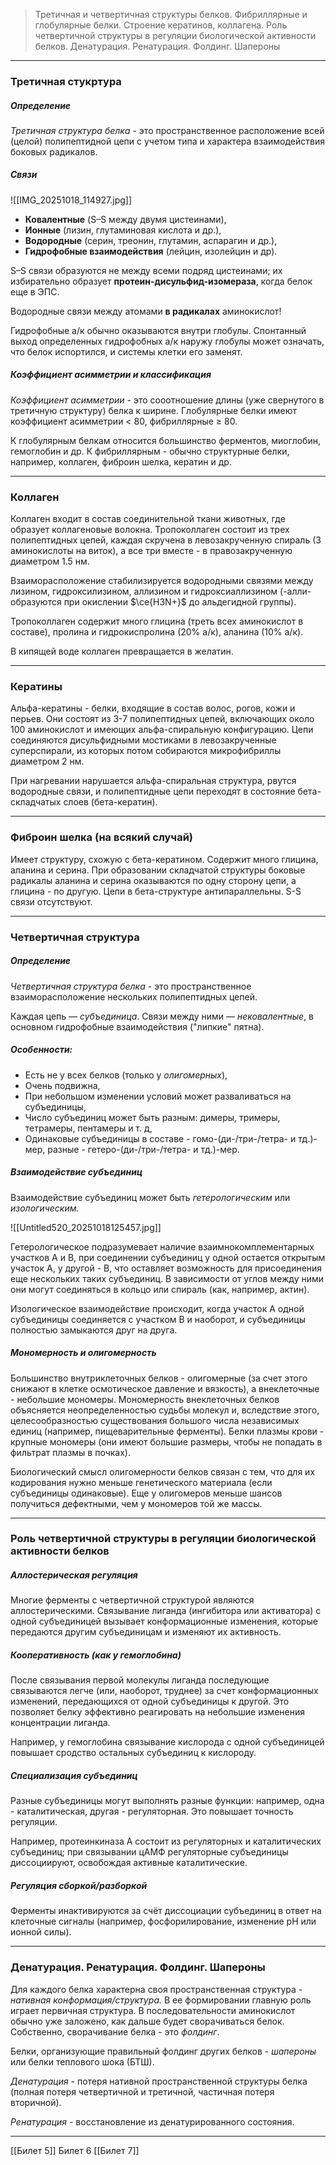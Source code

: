 
> Третичная и четвертичная структуры белков. Фибриллярные и глобулярные белки. Строение кератинов, коллагена. Роль четвертичной структуры в регуляции биологической активности белков. Денатурация. Ренатурация. Фолдинг. Шапероны

---

### Третичная стукртура

##### Определение

*Третичная структура белка* - это пространственное расположение всей (целой) полипептидной цепи с учетом типа и характера взаимодействия боковых радикалов.

##### Связи 

![[IMG_20251018_114927.jpg]]
- **Ковалентные** (S–S между двумя цистеинами),
- **Ионные** (лизин, глутаминовая кислота и др.),
- **Водородные** (серин, треонин, глутамин, аспарагин и др.),
- **Гидрофобные взаимодействия** (лейцин, изолейцин и др).

S–S связи образуются не между всеми подряд цистеинами; их избирательно образует **протеин-дисульфид-изомераза**, когда белок еще в ЭПС.  

Водородные связи между атомами **в радикалах** аминокислот!

Гидрофобные а/к обычно оказываются внутри глобулы. Спонтанный выход определенных гидрофобных а/к наружу глобулы может означать, что белок испортился, и системы клетки его заменят.

##### Коэффициент асимметрии и классификация

*Коэффициент асимметрии* - это сооотношение длины (уже свернутого в третичную структуру) белка к ширине. Глобулярные белки имеют коэффициент асимметрии < 80, фибриллярные ≥ 80. 

К глобулярным белкам относится большинство ферментов, миоглобин, гемоглобин и др. К фибриллярным - обычно структурные белки, например, коллаген, фиброин шелка, кератин и др.

---

### Коллаген

Коллаген входит в состав соединительной ткани животных, где образует коллагеновые волокна. Тропоколлаген состоит из трех полипептидных цепей, каждая скручена в левозакрученную спираль (3 аминокислоты на виток), а все три вместе - в правозакрученную диаметром 1.5 нм. 

Взаиморасположение стабилизируется водородными связями между лизином, гидроксилизином, аллизином и гидроксиаллизином (-алли- образуются при окислении $\ce{H3N+}$ до альдегидной группы). 

Тропоколлаген содержит много глицина (треть всех аминокислот в составе), пролина и гидрокиспролина (20% а/к), аланина (10% а/к).

В кипящей воде коллаген превращается в желатин.

---

### Кератины

Альфа-кератины - белки, входящие в состав волос, рогов, кожи и перьев. Они состоят из 3-7 полипептидных цепей, включающих около 100 аминокислот и имеющих альфа-спиральную конфигурацию. Цепи соединяются дисульфидными мостиками в левозакрученные суперспирали, из которых потом собираются микрофибриллы диаметром 2 нм. 

При нагревании нарушается альфа-спиральная структура, рвутся водородные связи, и полипептидные цепи переходят в состояние бета-складчатых слоев (бета-кератин).

---

### Фиброин шелка (на всякий случай)

Имеет структуру, схожую с бета-кератином. Содержит много глицина, аланина и серина. При образовании складчатой структуры боковые радикалы аланина и серина оказываются по одну сторону цепи, а глицина - по другую. Цепи в бета-структуре антипараллельны. S-S связи отсутствуют. 

---

### Четвертичная структура

##### Определение

*Четвертичная структура белка* - это пространственное взаиморасположение нескольких полипептидных цепей. 

Каждая цепь — *субъединица*. Связи между ними — *нековалентные*, в основном гидрофобные взаимодействия ("липкие" пятна).

##### Особенности:

- Есть не у всех белков (только у *олигомерных*),
- Очень подвижна,
- При небольшом изменении условий может разваливаться на субъединицы,
- Число субъединиц может быть разным: димеры, тримеры, тетрамеры, пентамеры и т. д,
- Одинаковые субъединицы в составе - гомо-(ди-/три-/тетра- и тд.)-мер, разные - гетеро-(ди-/три-/тетра- и тд.)-мер.

##### Взаимодействие субъединиц

Взаимодействие субъединиц может быть *гетерологическим* или *изологическим.* 

![[Untitled520_20251018125457.jpg]]

Гетерологическое подразумевает наличие взаимнокомплементарных участков А и В, при соединении субъединиц у одной остается открытым участок А, у другой - В, что оставляет возможность для присоединения еще нескольких таких субъединиц. В зависимости от углов между ними они могут соединяться в кольцо или спираль (как, например, актин). 

Изологическое взаимодействие происходит, когда участок А одной субъединицы соединяется с участком В и наоборот, и субъединицы полностью замыкаются друг на друга.

##### Мономерность и олигомерность

Большинство внутриклеточных белков - олигомерные (за счет этого снижают в клетке осмотическое давление и вязкость), а внеклеточные - небольшие мономеры. Мономерность внеклеточных белков объясняется неопределенностью судьбы молекул и, вследствие этого, целесообразностью существования большого числа независимых единиц (например, пищеварительные ферменты). Белки плазмы крови - крупные мономеры (они имеют большие размеры, чтобы не попадать в фильтрат плазмы в почках). 

Биологический смысл олигомерности белков связан с тем, что для их кодирования нужно меньше генетического материала (если субъединицы одинаковые). Еще у олигомеров меньше шансов получиться дефектными, чем у мономеров той же массы. 

---

### Роль четвертичной структуры в регуляции биологической активности белков

##### Аллостерическая регуляция 

Многие ферменты с четвертичной структурой являются аллостерическими. Связывание лиганда (ингибитора или активатора) с одной субъединицей вызывает конформационные изменения, которые передаются другим субъединицам и изменяют их активность.  

##### Кооперативность (как у гемоглобина)

После связывания первой молекулы лиганда последующие связываются легче (или, наоборот, труднее) за счет конформационных изменений, передающихся от одной субъединицы к другой. Это позволяет белку эффективно реагировать на небольшие изменения концентрации лиганда. 

Например, у гемоглобина связывание кислорода с одной субъединицей повышает сродство остальных субъединиц к кислороду.

##### Специализация субъединиц 

Разные субъединицы могут выполнять разные функции: например, одна - каталитическая, другая - регуляторная. Это повышает точность регуляции.  

Например, протеинкиназа A состоит из регуляторных и каталитических субъединиц; при связывании цАМФ регуляторные субъединицы диссоциируют, освобождая активные каталитические.

##### Регуляция сборкой/разборкой

Ферменты инактивируются за счёт диссоциации субъединиц в ответ на клеточные сигналы (например, фосфорилирование, изменение pH или ионной силы).

---

### Денатурация. Ренатурация. Фолдинг. Шапероны

Для каждого белка характерна своя пространственная структура - *нативная конформация/структура.* В ее формировании главную роль играет первичная структура. В последовательности аминокислот обычно уже заложено, как дальше будет сворачиваться белок. Собственно, сворачивание белка - это *фолдинг*. 

Белки, организующие правильный фолдинг других белков - *шапероны* или белки теплового шока (БТШ).

*Денатурация* - потеря нативной пространственной структуры белка (полная потеря четвертичной и третичной, частичная потеря вторичной).

*Ренатурация* - восстановление из денатурированного состояния. 

---
[[Билет 5]]
Билет 6
[[Билет 7]]